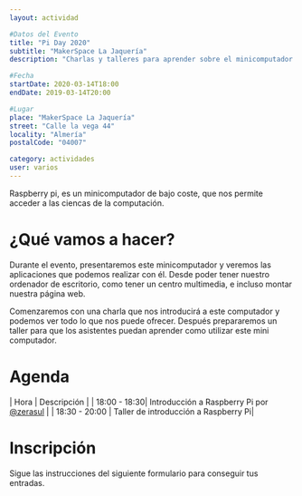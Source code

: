 ```yaml
---
layout: actividad

#Datos del Evento
title: "Pi Day 2020"
subtitle: "MakerSpace La Jaquería"
description: "Charlas y talleres para aprender sobre el minicomputador Raspberry pì"

#Fecha
startDate: 2020-03-14T18:00
endDate: 2019-03-14T20:00

#Lugar
place: "MakerSpace La Jaquería"
street: "Calle la vega 44"
locality: "Almería"
postalCode: "04007"

category: actividades
user: varios
---
```


Raspberry pi, es un minicomputador de bajo coste, que nos permite acceder a las ciencas de la computación.

# ¿Qué vamos a hacer?

Durante el evento, presentaremos este minicomputador y veremos las aplicaciones que podemos realizar con él. Desde poder tener nuestro ordenador de escritorio, como tener un centro multimedia, e incluso montar nuestra página web.

Comenzaremos con una charla que nos introducirá a este computador y podemos ver todo lo que nos puede ofrecer. Después prepararemos un taller para que los asistentes puedan aprender como utilizar este mini computador.

# Agenda

| Hora | Descripción |
| 18:00  -  18:30| Introducción a Raspberry Pi por [@zerasul](https://twiter.com/zerasul) |
| 18:30 - 20:00 | Taller de introducción a Raspberry Pi|

# Inscripción

Sigue las instrucciones del siguiente formulario para conseguir tus entradas.

<div id="eventbrite-widget-container-99097933587"></div>

<script src="https://www.eventbrite.es/static/widgets/eb_widgets.js"></script>

<script type="text/javascript">
    var exampleCallback = function() {
        console.log('Order complete!');
    };

    window.EBWidgets.createWidget({
        // Required
        widgetType: 'checkout',
        eventId: '99097933587',
        iframeContainerId: 'eventbrite-widget-container-99097933587',

        // Optional
        iframeContainerHeight: 425,  // Widget height in pixels. Defaults to a minimum of 425px if not provided
        onOrderComplete: exampleCallback  // Method called when an order has successfully completed
    });
</script>